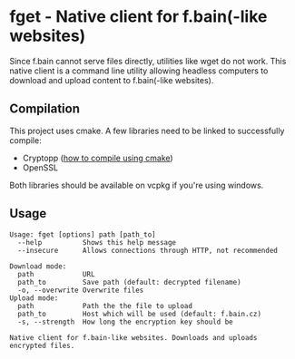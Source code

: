 # fget - Native client for f.bain(-like websites)
Since f.bain cannot serve files directly, utilities like wget do not work.
This native client is a command line utility allowing headless computers to
download and upload content to f.bain(-like websites).

## Compilation
This project uses cmake. A few libraries need to be linked to
successfully compile:
 - Cryptopp ([how to compile using cmake](https://cryptopp.com/wiki/CMake))
 - OpenSSL

Both libraries should be available on vcpkg if you're using windows.

## Usage
```
Usage: fget [options] path [path_to]
  --help          Shows this help message
  --insecure      Allows connections through HTTP, not recommended

Download mode:
  path            URL
  path_to         Save path (default: decrypted filename)
  -o, --overwrite Overwrite files
Upload mode:
  path            Path the the file to upload
  path_to         Host which will be used (default: f.bain.cz)
  -s, --strength  How long the encryption key should be

Native client for f.bain-like websites. Downloads and uploads encrypted files.
```